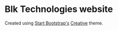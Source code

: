# Blk Technologies website

Created using [Start Bootstrap's](http://startbootstrap.com/) 
[Creative](http://startbootstrap.com/template-overviews/creative/) theme.